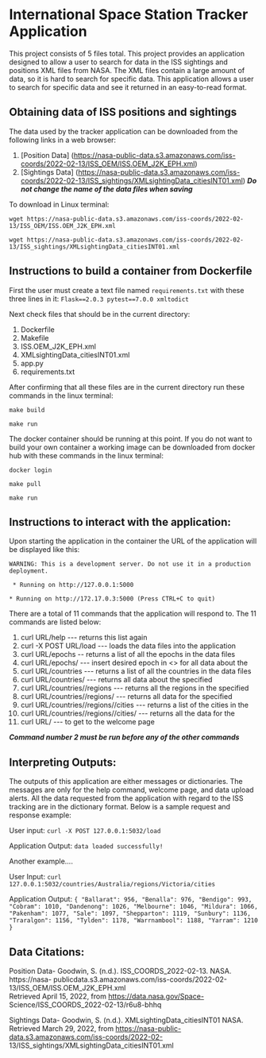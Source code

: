 
# International Space Station Tracker Application

This project consists of 5 files total. This project provides an application designed
to allow a user to search for data in the ISS sightings and positions XML files from NASA.
The XML files contain a large amount of data, so it is hard to search for specific data. This
application allows a user to search for specific data and see it returned in an easy-to-read 
format.

## Obtaining data of ISS positions and sightings

The data used by the tracker application can be downloaded from the following links in a web browser:
1. [Position Data] (https://nasa-public-data.s3.amazonaws.com/iss-coords/2022-02-13/ISS_OEM/ISS.OEM_J2K_EPH.xml)
2. [Sightings Data] (https://nasa-public-data.s3.amazonaws.com/iss-coords/2022-02-13/ISS_sightings/XMLsightingData_citiesINT01.xml)
***Do not change the name of the data files when saving***

To download in Linux terminal:

`wget https://nasa-public-data.s3.amazonaws.com/iss-coords/2022-02-13/ISS_OEM/ISS.OEM_J2K_EPH.xml`

`wget https://nasa-public-data.s3.amazonaws.com/iss-coords/2022-02-13/ISS_sightings/XMLsightingData_citiesINT01.xml`

## Instructions to build a container from Dockerfile

First the user must create a text file named `requirements.txt` with these three lines in it:
`Flask==2.0.3
pytest==7.0.0
xmltodict`

Next check files that should be in the current directory:
1. Dockerfile
2. Makefile
3. ISS.OEM_J2K_EPH.xml
4. XMLsightingData_citiesINT01.xml
5. app.py
6. requirements.txt

After confirming that all these files are in the current directory run these commands in the linux terminal:

`make build`

`make run`

The docker container should be running at this point. If you do not want to build your own container
a working image can be downloaded from docker hub with these commands in the linux terminal:

`docker login`

`make pull`

`make run`

## Instructions to interact with the application:

Upon starting the application in the container the URL of the application
will be displayed like this:

`WARNING: This is a development server. Do not use it in a production deployment.`

` * Running on http://127.0.0.1:5000`

 `* Running on http://172.17.0.3:5000 (Press CTRL+C to quit)`

There are a total of 11 commands that the application will respond to.
The 11 commands are listed below:

1. curl URL/help --- returns this list again
2. curl -X POST URL/load --- loads the data files into the application 
3. curl URL/epochs -- returns a list of all the epochs in the data files
4. curl URL/epochs/<epoch> --- insert desired epoch in <> for all data about the <epoch>
5. curl URL/countries --- returns a list of all the countries in the data files
6. curl URL/countries/<country> --- returns all data about the specified <country>
7. curl URL/countries/<country>/regions --- returns all the regions in the specified <country>
8. curl URL/countries/<country>/regions/<region> --- returns all data for the specified <region>
9. curl URL/countries/<country>/regions/<region>/cities --- returns a list of the cities in the <region>
10. curl URL/countries/<country>/regions/<region>/cities/<cities> --- returns all the data for the <city>
11. curl URL/ --- to get to the welcome page

***Command number 2 must be run before any of the other commands***

## Interpreting Outputs:

The outputs of this application are either messages or dictionaries. The messages are
only for the help command, welcome page, and data upload alerts. All the data requested
from the application with regard to the ISS tracking are in the dictionary
format. Below is a sample request and response example:

User input:
`curl -X POST 127.0.0.1:5032/load`

Application Output:
`data loaded successfully!`

Another example....

User Input:
`curl 127.0.0.1:5032/countries/Australia/regions/Victoria/cities`

Application Output:
`{
  "Ballarat": 956,
  "Benalla": 976,
  "Bendigo": 993,
  "Cobram": 1010,
  "Dandenong": 1026,
  "Melbourne": 1046,
  "Mildura": 1066,
  "Pakenham": 1077,
  "Sale": 1097,
  "Shepparton": 1119,
  "Sunbury": 1136,
  "Traralgon": 1156,
  "Tylden": 1178,
  "Warrnambool": 1188,
  "Yarram": 1210
}`

## Data Citations:

Position Data-
Goodwin, S. (n.d.). ISS_COORDS_2022-02-13. NASA. https://nasa-
publicdata.s3.amazonaws.com/iss-coords/2022-02-
13/ISS_OEM/ISS.OEM_J2K_EPH.xml  
Retrieved April 15, 2022, from https://data.nasa.gov/Space- 
Science/ISS_COORDS_2022-02-13/r6u8-bhhq

Sightings Data-
Goodwin, S. (n.d.). XMLsightingData_citiesINT01 NASA. Retrieved March 29, 
2022, from https://nasa-public-data.s3.amazonaws.com/iss-coords/2022-02-
13/ISS_sightings/XMLsightingData_citiesINT01.xml